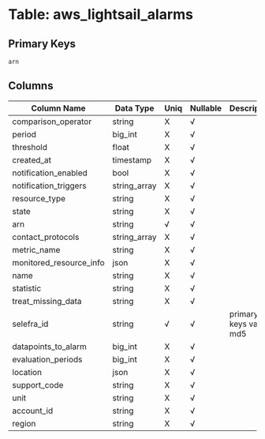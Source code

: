 # Table: aws_lightsail_alarms

## Primary Keys 

```
arn
```


## Columns 

|  Column Name   |  Data Type  | Uniq | Nullable | Description | 
|  ----  | ----  | ----  | ----  | ---- | 
| comparison_operator | string | X | √ |  | 
| period | big_int | X | √ |  | 
| threshold | float | X | √ |  | 
| created_at | timestamp | X | √ |  | 
| notification_enabled | bool | X | √ |  | 
| notification_triggers | string_array | X | √ |  | 
| resource_type | string | X | √ |  | 
| state | string | X | √ |  | 
| arn | string | √ | √ |  | 
| contact_protocols | string_array | X | √ |  | 
| metric_name | string | X | √ |  | 
| monitored_resource_info | json | X | √ |  | 
| name | string | X | √ |  | 
| statistic | string | X | √ |  | 
| treat_missing_data | string | X | √ |  | 
| selefra_id | string | √ | √ | primary keys value md5 | 
| datapoints_to_alarm | big_int | X | √ |  | 
| evaluation_periods | big_int | X | √ |  | 
| location | json | X | √ |  | 
| support_code | string | X | √ |  | 
| unit | string | X | √ |  | 
| account_id | string | X | √ |  | 
| region | string | X | √ |  | 


